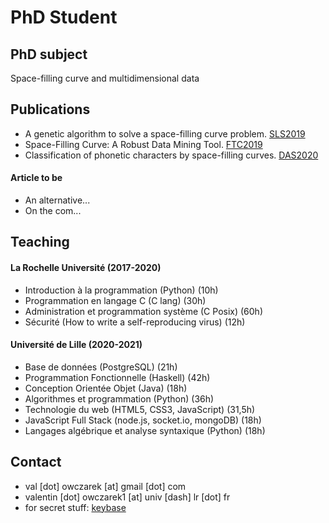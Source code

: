 # PhD Student
## PhD subject
Space-filling curve and multidimensional data

## Publications
- A genetic algorithm to solve a space-filling curve problem. [SLS2019](https://hal.archives-ouvertes.fr/hal-02297854/)
- Space-Filling Curve: A Robust Data Mining Tool. [FTC2019](https://hal.archives-ouvertes.fr/hal-02319253)
- Classification of phonetic characters by space-filling curves. [DAS2020](https://hal.archives-ouvertes.fr/hal-02923691)

#### Article to be
- An alternative...
- On the com...

## Teaching
#### La Rochelle Université (2017-2020)
- Introduction à la programmation (Python) (10h) 
- Programmation en langage C (C lang) (30h)
- Administration et programmation système (C Posix) (60h)
- Sécurité (How to write a self-reproducing virus) (12h)

#### Université de Lille (2020-2021)
- Base de données (PostgreSQL) (21h)
- Programmation Fonctionnelle (Haskell) (42h)
- Conception Orientée Objet (Java) (18h)
- Algorithmes et programmation (Python) (36h)
- Technologie du web (HTML5, CSS3, JavaScript) (31,5h)
- JavaScript Full Stack (node.js, socket.io, mongoDB) (18h)
- Langages algébrique et analyse syntaxique (Python) (18h)

## Contact
  - val [dot] owczarek [at] gmail [dot] com
  - valentin [dot] owczarek1 [at] univ [dash] lr [dot] fr
  - for secret stuff: [keybase](https://keybase.io/zaneck)
